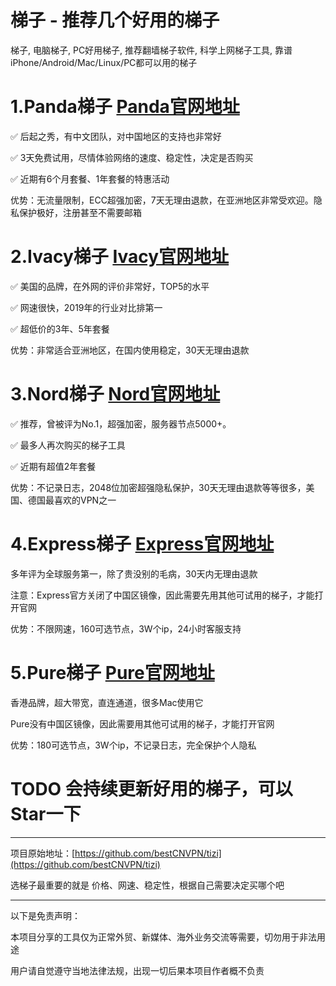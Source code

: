 # 梯子 - 推荐几个好用的梯子
梯子, 电脑梯子, PC好用梯子, 推荐翻墙梯子软件, 科学上网梯子工具, 靠谱iPhone/Android/Mac/Linux/PC都可以用的梯子

# 1.Panda梯子 [Panda官网地址](https://www.panhdpe.xyz/r/22216799)
✅ 后起之秀，有中文团队，对中国地区的支持也非常好

✅ 3天免费试用，尽情体验网络的速度、稳定性，决定是否购买

✅ 近期有6个月套餐、1年套餐的特惠活动

优势：无流量限制，ECC超强加密，7天无理由退款，在亚洲地区非常受欢迎。隐私保护极好，注册甚至不需要邮箱

# 2.Ivacy梯子 [Ivacy官网地址](https://www.ivacykodi.com/easter-deal-2020/?aff=91814&data1=excellent&data2=tizi)
✅ 美国的品牌，在外网的评价非常好，TOP5的水平

✅ 网速很快，2019年的行业对比排第一

✅ 超低价的3年、5年套餐

优势：非常适合亚洲地区，在国内使用稳定，30天无理由退款

# 3.Nord梯子   [Nord官网地址](https://go.nordlocker.net/aff_c?offer_id=15&aff_id=38201&url_id=6063&aff_sub=github&aff_click_id=excellent_tizi)
✅ 推荐，曾被评为No.1，超强加密，服务器节点5000+。

✅ 最多人再次购买的梯子工具

✅ 近期有超值2年套餐

优势：不记录日志，2048位加密超强隐私保护，30天无理由退款等等很多，美国、德国最喜欢的VPN之一

# 4.Express梯子 [Express官网地址](https://www.xvbelink.com/?a_fid=tizi_vpn&chan=excellent&data1=tizi)
多年评为全球服务第一，除了贵没别的毛病，30天内无理由退款

注意：Express官方关闭了中国区镜像，因此需要先用其他可试用的梯子，才能打开官网

优势：不限网速，160可选节点，3W个ip，24小时客服支持


# 5.Pure梯子 [Pure官网地址](https://billing.purevpn.com/aff.php?aff=42611&data1=github&data2=excellent_tizi)
香港品牌，超大带宽，直连通道，很多Mac使用它

Pure没有中国区镜像，因此需要用其他可试用的梯子，才能打开官网

优势：180可选节点，3W个ip，不记录日志，完全保护个人隐私




# TODO 会持续更新好用的梯子，可以Star一下

----

项目原始地址：[https://github.com/bestCNVPN/tizi](https://github.com/bestCNVPN/tizi)

选梯子最重要的就是 价格、网速、稳定性，根据自己需要决定买哪个吧

----

以下是免责声明：

本项目分享的工具仅为正常外贸、新媒体、海外业务交流等需要，切勿用于非法用途

用户请自觉遵守当地法律法规，出现一切后果本项目作者概不负责
